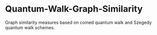 # Quantum-Walk-Graph-Similarity
Graph similarity measures based on coined quantum walk and Szegedy quantum walk schemes.

